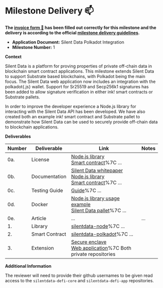 # Milestone Delivery :mailbox:

**The [invoice form :pencil:](https://docs.google.com/forms/d/e/1FAIpQLSfmNYaoCgrxyhzgoKQ0ynQvnNRoTmgApz9NrMp-hd8mhIiO0A/viewform) has been filled out correctly for this milestone and the delivery is according to the official [milestone delivery guidelines](https://github.com/w3f/Grants-Program/blob/master/docs/Support%20Docs/milestone-deliverables-guidelines.md).**  

* **Application Document:** Silent Data Polkadot Integration 
* **Milestone Number:** 1

**Context**

Silent Data is a platform for proving properties of private off-chain data in blockchain smart contract applications. This milestone extends Silent Data to support Substrate based blockchains, with Polkadot being the main focus. The Silent Data web application now includes an integration with the polkadot{.js} wallet. Support for Sr25519 and Secp256k1 signatures has been added to allow signature verification in either ink! smart contracts or Substrate pallets.

In order to improve the developer experience a Node.js library for interacting with the Silent Data API has been developed. We have also created both an example ink! smart contract and Substrate pallet to demonstrate how Silent Data can be used to securely provide off-chain data to blockchain applications.

**Deliverables**

| Number | Deliverable | Link | Notes |
| ------------- | ------------- | ------------- |------------- |
| 0a.  | License |[Node.js library](https://github.com/appliedblockchain/silentdata-node-public/blob/main/LICENSE) <br/>[Smart contract](https://github.com/appliedblockchain/silentdata-polkadot-public/blob/main/LICENSE)%7C ...|
| 0b. | Documentation |[Silent Data whitepaper](https://www.linkedin.com/smart-links/AQEE0cyaT_nw0g) <br/>[Node.js library](https://github.com/appliedblockchain/silentdata-node/blob/main/README.md) <br/>[Smart contract](https://github.com/appliedblockchain/silentdata-polkadot/blob/main/README.md)%7C ...|
| 0c.  | Testing Guide |[Guide](https://docs.google.com/document/d/1B5woRIl_ZNuahx007V6nXmjW3_Ne4aQ4kVFB-I_Bu0M/edit?usp=sharing)%7C ...|
| 0d.  | Docker |[Node.js library usage example](https://github.com/appliedblockchain/silentdata-polkadot/blob/main/examples/Dockerfile) <br/>[Silent Data pallet](https://github.com/appliedblockchain/silentdata-polkadot/blob/main/docker/Dockerfile.node)%7C ...|
| 0e.  | Article |...| ...|
| 1.  | Library |[silentdata-node](https://github.com/appliedblockchain/silentdata-node)%7C ...|
| 2.  | Smart Contract |[silentdata-polkadot](https://github.com/appliedblockchain/silentdata-polkadot)%7C ...|
| 3.  | Extension |[Secure enclave](https://github.com/appliedblockchain/silentdata-defi-core/compare/v0.4.0...v0.5.0-rc1) <br/>[Web application](https://github.com/appliedblockchain/silentdata-defi-app/compare/v0.4.0...v0.5.0-rc1)%7C Both private repositories |

**Additional Information**

The reviewer will need to provide their github usernames to be given read access to the `silentdata-defi-core` and `silentdata-defi-app` repositories.
